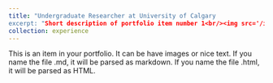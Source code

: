 ```yaml
---
title: "Undergraduate Researcher at University of Calgary
excerpt: "Short description of portfolio item number 1<br/><img src='/images/500x300.png'>"
collection: experience
---
```


This is an item in your portfolio. It can be have images or nice text. If you name the file .md, it will be parsed as markdown. If you name the file .html, it will be parsed as HTML. 

